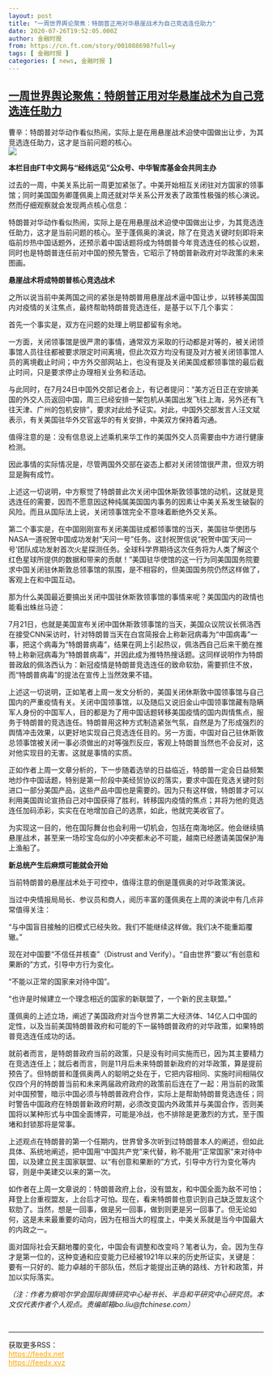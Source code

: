 ```yaml
---
layout: post
title: "一周世界舆论聚焦：特朗普正用对华悬崖战术为自己竞选连任助力"
date: 2020-07-26T19:52:05.000Z
author: 金融时报
from: https://cn.ft.com/story/001088698?full=y
tags: [ 金融时报 ]
categories: [ news, 金融时报 ]
---
```

<!--1595793125000-->
[一周世界舆论聚焦：特朗普正用对华悬崖战术为自己竞选连任助力](https://cn.ft.com/story/001088698?full=y)
------

<div>
<div></div><div class="story-lead">曹辛：特朗普对华动作看似热闹，实际上是在用悬崖战术迫使中国做出让步，为其竞选连任助力，这才是当前问题的核心。</div><div class=" story-image image"><img src="https://thumbor.ftacademy.cn/unsafe/1340x754/https://thumbor.ftacademy.cn/unsafe/picture/2/000096522_piclink.jpg"></div><div class="story-body"><div id="story-body-container"><p><b>本栏目由FT中文网与“经纬远见”公众号、中华智库基金会共同主办</b></p><p>过去的一周，中美关系比前一周更加紧张了。中美开始相互关闭驻对方国家的领事馆；同时美国国务卿蓬佩奥上周还就对华关系公开发表了政策性极强的核心演说。然而仔细观察就会发现两点核心信息：</p><p>特朗普对华动作看似热闹，实际上是在用悬崖战术迫使中国做出让步，为其竞选连任助力，这才是当前问题的核心。至于蓬佩奥的演说，除了在竞选关键时刻即将来临前炒热中国话题外，还预示着中国话题将成为特朗普今年竞选连任的核心议题，同时也是特朗普连任前对中国的预先警告，它昭示了特朗普新政府对华政策的未来图画。</p><p><b>悬崖战术将成特朗普核心竞选战术</b></p><div  data-o-ads-name="mpu-middle1" class="o-ads in-article-advert" data-o-ads-formats-default="false"  data-o-ads-formats-small="FtcMobileMpu"  data-o-ads-formats-medium="FtcMpu" data-o-ads-formats-large="FtcMpu" data-o-ads-formats-extra="FtcMpu" data-o-ads-targeting="cnpos=middle1;" data-cy='[{"devices":["PC","iPhoneWeb","AndroidWeb","iPhoneApp","AndroidApp"],"pattern":"MPU","position":"Middle1","container":"mpuInStory"}]'></div><p>之所以说当前中美两国之间的紧张是特朗普用悬崖战术逼中国让步，以转移美国国内对疫情的关注焦点，最终帮助特朗普竞选连任，是基于以下几个事实：</p><p>首先一个事实是，双方在问题的处理上明显都留有余地。</p><p>一方面，关闭领事馆是很严肃的事情，通常双方采取的行动都是对等的，被关闭领事馆人员往往都被要求限定时间离境，但此次双方均没有提及对方被关闭领事馆人员的离境截止时间；中方外交部网站上，也没有提及关闭美国成都领事馆的最后截止时间，只是要求停止办理相关业务和活动。</p><p>与此同时，在7月24日中国外交部记者会上，有记者提问：“美方近日正在安排美国的外交人员返回中国，周三已经安排一架包机从美国出发飞往上海，另外还有飞往天津、广州的包机安排”，要求对此给予证实。对此，中国外交部发言人汪文斌表示，有关美国驻华外交官返华的有关安排，中美双方保持着沟通。</p><p>值得注意的是：没有信息说上述乘机来华工作的美国外交人员需要由中方进行健康检测。</p><p>因此事情的实际情况是，尽管两国外交部在姿态上都对关闭领馆很严肃，但双方明显是胸有成竹。</p><div data-o-ads-name="mpu-middle2" class="o-ads in-article-advert" data-o-ads-formats-default="false"  data-o-ads-formats-small="FtcMobileMpu"  data-o-ads-formats-medium="false" data-o-ads-formats-large="false" data-o-ads-formats-extra="false" data-o-ads-targeting="cnpos=middle2;" data-cy='[{"devices":["iPhoneWeb","AndroidWeb","iPhoneApp","AndroidApp"],"pattern":"MPU","position":"Middle2","container":"mpuInStory"}]'></div><p>上述这一切说明，中方察觉了特朗普此次关闭中国休斯敦领事馆的动机，这就是竞选连任的需要，因而不愿意因这种纯属美国国内事务的因素让中美关系发生破裂的风险。而且从国际法上说，关闭领事馆完全不意味着断绝外交关系。</p><p>第二个事实是，在中国刚刚宣布关闭美国驻成都领事馆的当天，美国驻华使团与NASA一道祝贺中国成功发射“天问一号”任务。这封祝贺信说“祝贺中国‘天问一号’团队成功发射首次火星探测任务。全球科学界期待这次任务将为人类了解这个红色星球所提供的数据和带来的贡献！”美国驻华使馆的这一行为同美国国务院要求中国关闭驻休斯敦总领事馆的氛围，是不相容的，但美国国务院仍然这样做了，客观上在和中国互动。</p><p>那为什么美国最近要搞出关闭中国驻休斯敦领事馆的事情来呢？美国国内的政情也能看出蛛丝马迹：</p><p>7月21日，也就是美国宣布关闭中国休斯敦领事馆的当天，美国众议院议长佩洛西在接受CNN采访时，针对特朗普当天在白宫简报会上称新冠病毒为“中国病毒”一事，把这个病毒为“特朗普病毒”，结果在网上引起热议，佩洛西自己后来干脆在推特上称新冠病毒为“特朗普病毒”，并因此成为推特热搜话题。这同样说明作为特朗普政敌的佩洛西认为：新冠疫情是特朗普竞选连任的致命软肋，需要抓住不放，而“特朗普病毒”的提法在宣传上当然效果不错。</p><p>上述这一切说明，正如笔者上周一发文分析的，美国关闭休斯敦中国领事馆与自己国内的严重疫情有关。关闭中国领事馆，以及随后又说旧金山中国领事馆藏有隐瞒军人身份的中国军人，目的都是为了用中国话题转移美国疫情的国内舆情焦点，服务于特朗普的竞选连任。特朗普用这种方式制造紧张气氛，自然是为了形成强烈的舆情冲击效果，以更好地实现自己竞选连任目的。另一方面，中国对自己驻休斯敦总领事馆被关闭一事必须做出的对等强烈反应，客观上特朗普当然也不会反对，这对他实现目的无害。这就是事情的实质。</p><div data-o-ads-name="mpu-middle3" class="o-ads in-article-advert" data-o-ads-formats-default="false"  data-o-ads-formats-small="FtcMobileMpu"  data-o-ads-formats-medium="false" data-o-ads-formats-large="false" data-o-ads-formats-extra="false" data-o-ads-targeting="cnpos=middle3;" data-cy='[{"devices":["iPhoneWeb","AndroidWeb","iPhoneApp","AndroidApp"],"pattern":"MPU","position":"Middle3","container":"mpuInStory"}]'></div><p>正如作者上周一文章分析的，下一步随着选举的日益临近，特朗普一定会日益频繁地炒作中国话题，特别是第一阶段中美经贸协议的落实，要求中国在竞选关键时刻进口一部分美国产品，这些产品中国也是需要的。因为只有这样做，特朗普才可以利用美国舆论宣扬自己对中国获得了胜利，转移国内疫情的焦点；并将为他的竞选连任加码添彩，实实在在地增加自己的选票，如此，他就完美收官了。</p><p>为实现这一目的，他在国际舞台也会利用一切机会，包括在南海地区。他会继续搞悬崖战术，甚至来一场珍宝岛似的小冲突都未必不可能，越南已经邀请美国保护海上渔船了。</p><p><b>新总统产生后麻烦可能就会开始</b></p><p>当前特朗普的悬崖战术处于可控中，值得注意的倒是蓬佩奥的对华政策演说。</p><p>当过中央情报局局长、参议员和商人，阅历丰富的蓬佩奥在上周的演说中有几点非常值得关注：</p><div data-o-ads-name="mpu-middle4" class="o-ads in-article-advert" data-o-ads-formats-default="false"  data-o-ads-formats-small="FtcMobileMpu"  data-o-ads-formats-medium="false" data-o-ads-formats-large="false" data-o-ads-formats-extra="false" data-o-ads-targeting="cnpos=middle4;" data-cy='[{"devices":["iPhoneWeb","AndroidWeb","iPhoneApp","AndroidApp"],"pattern":"MPU","position":"Middle4","container":"mpuInStory"}]'></div><p>“与中国盲目接触的旧模式已经失败。我们不能继续这样做。我们决不能重蹈覆辙。”</p><p>现在对中国要“不信任并核查”（Distrust and Verify）。“自由世界”要以“有创意和果断的”方式，引导中方行为变化。</p><p>“不能以正常的国家来对待中国”。</p><p>“也许是时候建立一个理念相近的国家的新联盟了，一个新的民主联盟。”</p><p>蓬佩奥的上述立场，阐述了美国政府对当今世界第二大经济体、14亿人口中国的定性，以及当前美国特朗普政府和可能的下一届特朗普政府的对华政策，如果特朗普竞选连任成功的话。</p><div data-o-ads-name="mpu-middle5" class="o-ads in-article-advert" data-o-ads-formats-default="false"  data-o-ads-formats-small="FtcMobileMpu"  data-o-ads-formats-medium="false" data-o-ads-formats-large="false" data-o-ads-formats-extra="false" data-o-ads-targeting="cnpos=middle5;" data-cy='[{"devices":["iPhoneWeb","AndroidWeb","iPhoneApp","AndroidApp"],"pattern":"MPU","position":"Middle4","container":"mpuInStory"}]'></div><p>就前者而言，是特朗普政府当前的政策，只是没有时间实施而已，因为其主要精力在竞选连任上；就后者而言，则是11月后未来特朗普新政府的对华政策，算是提前预告了。但特朗普和蓬佩奥两人的聪明之处在于，它把内容相同、实施时间相隔仅仅四个月的特朗普当前和未来两届政府政府的政策前后连在了一起：用当前的政策对中国预警，暗示中国必须与特朗普政府合作，实际上是帮助特朗普竞选连任；同时警告中国政府在特朗普新政府时期，必须改变国内外政策并与美国合作，否则美国将以某种形式与中国全面博弈，可能是冷战，也不排除是更激烈的方式，至于围堵和封锁那将是常事。</p><p>上述观点在特朗普的第一个任期内，世界曾多次听到过特朗普本人的阐述，但如此具体、系统地阐述，把中国用“中国共产党”来代替，称不能用“正常国家”来对待中国，以及建立民主国家联盟、以“有创意和果断的”方式，引导中方行为变化等内容，则是中美建交以来的第一次。</p><p>如作者在上周一文章说的：特朗普政府上台，没有盟友，和中国全面为敌不可怕；拜登上台重视盟友，上台后才可怕。现在，看来特朗普也意识到自己缺乏盟友这个软肋了。当然，想是一回事，做是另一回事，做到则更是另一回事了。但无论如何，这是未来最重要的动向，因为在相当大的程度上，中美关系就是当今中国最大的内政之一。</p><p>面对国际社会天翻地覆的变化，中国会有调整和改变吗？笔者认为，会。因为生存才是第一位的，这种变通和应变能力已经被1921年以来的历史所证实，关键是：要有一只好的、能力卓越的干部队伍，然后才能提出正确的路线、方针和政策，并加以实际落实。</p><p><i>（注：作者为察哈尔学会国际舆情研究中心秘书长、半岛和平研究中心研究员。本文仅代表作者个人观点。责编邮箱bo.liu@ftchinese.com）</i></p></div><div class="clearfloat"></div></div><br><hr><div>获取更多RSS：<br><a href="https://feedx.net" style="color:orange" target="_blank">https://feedx.net</a> <br><a href="https://feedx.xyz" style="color:orange" target="_blank">https://feedx.xyz</a><br></div>
</div>
